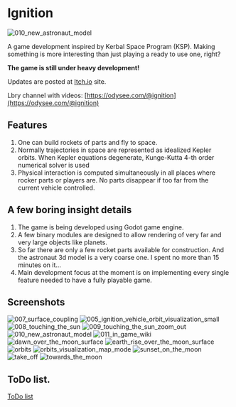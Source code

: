 
# Ignition

![010_new_astronaut_model](docs/images/010_new_astronaut_model.jpg)

A game development inspired by Kerbal Space Program (KSP). Making something is more interesting than just playing a ready to use one, right?

**The game is still under heavy development!** 

Updates are posted at [Itch.io](https://litedictteam.itch.io/ignition) site.

Lbry channel with videos: [https://odysee.com/@ignition](https://odysee.com/@ignition)

## Features

1. One can build rockets of parts and fly to space.
2. Normally trajectories in space are represented as idealized Kepler orbits. When Kepler equations degenerate, Kunge-Kutta 4-th order numerical solver is used
3. Physical interaction is computed simultaneously in all places where rocker parts or players are. No parts disappear if too far from the current vehicle controlled. 


## A few boring insight details

1. The game is being developed using Godot game engine.
2. A few binary modules are designed to allow rendering of very far and very large objects like planets.
3. So far there are only a few rocket parts available for construction. And the astronaut 3d model is a very coarse one. I spent no more than 15 minutes on it... 
4. Main development focus at the moment is on implementing every single feature needed to have a fully playable game.

## Screenshots
![007_surface_coupling](docs/images/007_surface_coupling.jpg)
![005_ignition_vehicle_orbit_visualization_small](docs/images/005_ignition_vehicle_orbit_visualization_small.jpg)
![008_touching_the_sun](docs/images/008_touching_the_sun.jpg)
![009_touching_the_sun_zoom_out](docs/images/009_touching_the_sun_zoom_out009_touching_the_sun_zoom_out.jpg)
![010_new_astronaut_model](docs/images/010_new_astronaut_model010_new_astronaut_model.jpg)
![011_in_game_wiki](docs/images/010_new_astronaut_model.jpg)
![dawn_over_the_moon_surface](docs/images/dawn_over_the_moon_surface.jpg)
![earth_rise_over_the_moon_surface](docs/images/earth_rise_over_the_moon_surface.jpg)
![orbits](docs/images/orbits.jpg)
![orbits_visualization_map_mode](docs/images/orbits_visualization_map_mode.jpg)
![sunset_on_the_moon](docs/images/sunset_on_the_moon.jpg)
![take_off](docs/images/take_off.jpg)
![towards_the_moon](docs/images/towards_the_moon.jpg)




## ToDo list.
[ToDo list](docs/todo.md)







